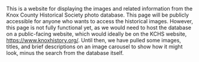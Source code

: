
This is a website for displaying the images and related information from the Knox County Historical Society photo database. This page will be publicly accessible for anyone who wants to access the historical images. However, this page is not fully functional yet, as we would need to host the database on a public-facing website, which would ideally be on the KCHS website, https://www.knoxhistory.org/. Until then, we have pulled some images, titles, and brief descriptions on an image carousel to show how it might look, minus the search from the database itself. 
